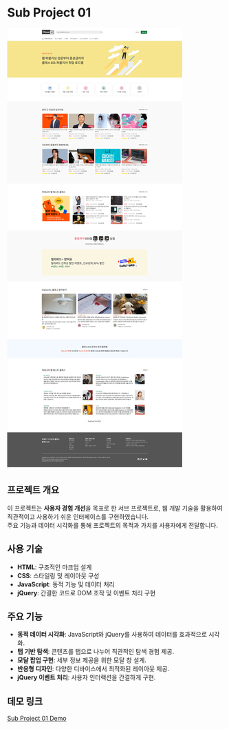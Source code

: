 # Sub Project 01
![subproject01](https://github.com/soyeon1962/image-folder/blob/main/assets/2024-SUB%20PROJECT-class101-01.png?raw=trues)

## 프로젝트 개요
이 프로젝트는 **사용자 경험 개선**을 목표로 한 서브 프로젝트로, 웹 개발 기술을 활용하여 직관적이고 사용하기 쉬운 인터페이스를 구현하였습니다.  
주요 기능과 데이터 시각화를 통해 프로젝트의 목적과 가치를 사용자에게 전달합니다.

## 사용 기술
- **HTML**: 구조적인 마크업 설계
- **CSS**: 스타일링 및 레이아웃 구성
- **JavaScript**: 동적 기능 및 데이터 처리
- **jQuery**: 간결한 코드로 DOM 조작 및 이벤트 처리 구현

## 주요 기능
- **동적 데이터 시각화**: JavaScript와 jQuery를 사용하여 데이터를 효과적으로 시각화.
- **탭 기반 탐색**: 콘텐츠를 탭으로 나누어 직관적인 탐색 경험 제공.
- **모달 팝업 구현**: 세부 정보 제공을 위한 모달 창 설계.
- **반응형 디자인**: 다양한 디바이스에서 최적화된 레이아웃 제공.
- **jQuery 이벤트 처리**: 사용자 인터랙션을 간결하게 구현.

## 데모 링크
[Sub Project 01 Demo](https://soyeon1962.github.io/sub-project-01/)
